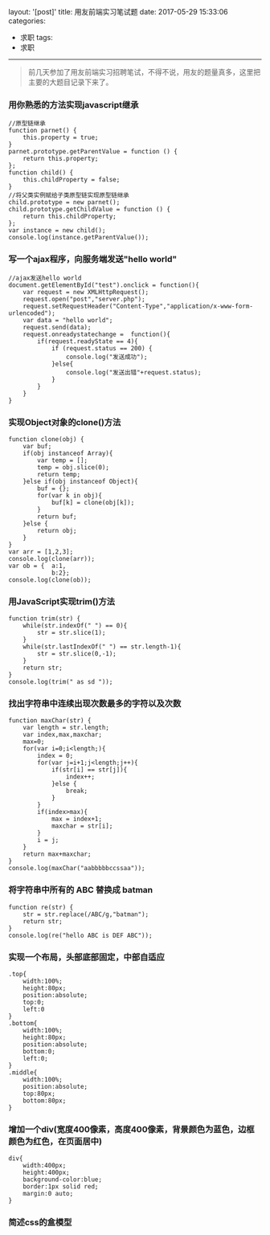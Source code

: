 layout: '[post]'
title: 用友前端实习笔试题
date: 2017-05-29 15:33:06
categories:
- 求职
tags:
- 求职
---
>前几天参加了用友前端实习招聘笔试，不得不说，用友的题量真多，这里把主要的大题目记录下来了。
<!--more-->

### 用你熟悉的方法实现javascript继承
```
//原型链继承
function parnet() {
    this.property = true;
}
parnet.prototype.getParentValue = function () {
    return this.property;
};
function child() {
    this.childProperty = false;
}
//将父类实例赋给子类原型链实现原型链继承
child.prototype = new parnet();
child.prototype.getChildValue = function () {
    return this.childProperty;
};
var instance = new child();
console.log(instance.getParentValue());
```
<!--more-->
### 写一个ajax程序，向服务端发送"hello world"
```
//ajax发送hello world
document.getElementById("test").onclick = function(){
	var request = new XMLHttpRequest();
	request.open("post","server.php");
	request.setRequestHeader("Content-Type","application/x-www-form-urlencoded");
	var data = "hello world";
	request.send(data);
	request.onreadystatechange =  function(){
		if(request.readyState == 4){
			if (request.status == 200) {
				console.log("发送成功");
			}else{
				console.log("发送出错"+request.status);
			}
		}
	}
}
```
### 实现Object对象的clone()方法
```
function clone(obj) {
    var buf;
    if(obj instanceof Array){
        var temp = [];
        temp = obj.slice(0);
        return temp;
    }else if(obj instanceof Object){
        buf = {};
        for(var k in obj){
            buf[k] = clone(obj[k]);
        }
        return buf;
    }else {
        return obj;
    }
}
var arr = [1,2,3];
console.log(clone(arr));
var ob = {  a:1,
            b:2};
console.log(clone(ob));
```
### 用JavaScript实现trim()方法
```
function trim(str) {
    while(str.indexOf(" ") == 0){
        str = str.slice(1);
    }
    while(str.lastIndexOf(" ") == str.length-1){
        str = str.slice(0,-1);
    }
    return str;
}
console.log(trim(" as sd "));
```
### 找出字符串中连续出现次数最多的字符以及次数
```
function maxChar(str) {
    var length = str.length;
    var index,max,maxchar;
    max=0;
    for(var i=0;i<length;){
        index = 0;
        for(var j=i+1;j<length;j++){
            if(str[i] == str[j]){
                index++;
            }else {
                break;
            }
        }
        if(index>max){
            max = index+1;
            maxchar = str[i];
        }
        i = j;
    }
    return max+maxchar;
}
console.log(maxChar("aabbbbbccssaa"));
```
### 将字符串中所有的 ABC 替换成 batman
```
function re(str) {
    str = str.replace(/ABC/g,"batman");
    return str;
}
console.log(re("hello ABC is DEF ABC"));
```
### 实现一个布局，头部底部固定，中部自适应
```
.top{
    width:100%;
    height:80px;
    position:absolute;
    top:0;
    left:0
}
.bottom{
    width:100%;
    height:80px;
    position:absolute;
    bottom:0;
    left:0;
}
.middle{
    width:100%;
    position:absolute;
    top:80px;
    bottom:80px;
}
```
### 增加一个div(宽度400像素，高度400像素，背景颜色为蓝色，边框颜色为红色，在页面居中)
```
div{
    width:400px;
    height:400px;
    background-color:blue;
    border:1px solid red;
    margin:0 auto;
}
```
### 简述css的盒模型